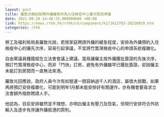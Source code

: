 ```yaml
---
layout: post
title: 羅致光稱如按聘外傭緩急作為入住檢疫中心優次易招爭議
date: 2021-09-29 14:46:33.000000000 +08:00
link: https://news.rthk.hk/rthk/ch/component/k2/1612783-20210929.htm
categories: rthk
---
```


勞工及福利局局長羅致光說，若按家庭聘請外傭的緩急程度，安排為外傭預約入住檢疫中心的優先次序，容易引起爭議，不宜將竹篙灣檢疫中心的申請系統複雜化。

自由黨議員鍾國斌在立法會會議上建議，當局讓僱主按外傭獲批簽證的先後次序，預訂竹篙灣檢疫中心，而非「鬥快」訂房，避免有外傭雖早已獲批簽證，卻因僱主未能訂到房間而一直無法來港。

羅致光回應說，政府人員今次有如營運一間容納過千人的酒店，屬很大挑戰，如果再將預訂安排複雜化，可能到明年1月都未能安排好有關運作，亦有機會要尋求立法會額外撥款聘請人手。

他認為，目前安排雖然並不理想，亦明白僱主有壓力及怨氣，但現行安排符合外防輸入及逐步有序讓外傭抵港的原則。
